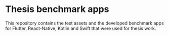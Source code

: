# Thesis benchmark apps

This repository contains the test assets and the developed benchmark apps for Flutter, React-Native, Kotlin
and Swift that were used for thesis work.
